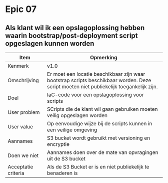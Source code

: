 # Epic 07
## Als klant wil ik een opslagoplossing hebben waarin bootstrap/post-deployment script opgeslagen kunnen worden
| Item                | Opmerking                                                                                                                               |
| ------------------- | --------------------------------------------------------------------------------------------------------------------------------------- |
| Kenmerk             | v1.0                                                                                                                                    |
| Omschrijving        | Er moet een locatie beschikbaar zijn waar bootstrap scripts beschikbaar worden. Deze script moeten niet publiekelijk toegankelijk zijn. |
| Doel                | IaC-code voor een opslagoplossing voor scripts                                                                                          |
| User problem        | SCripts die de klant wil gaan gebruiken moeten veilig opgeslagen worden                                                                 |
| User value          | Op eenvoudige wijze bij de scripts kunnen in een veilige omgeving                                                                       |
| Aannames            | S3 bucket wordt gebruikt met versioning en encryptie                                                                                    |
| Doen we niet        | Aannames doen over de mate van opvragingen uit de S3 bucket                                                                             |
| Acceptatie criteria | Als de S3 Bucket er is en niet publiekelijk te benaderen is                                                                             |